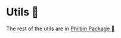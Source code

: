 # Utils 🧰

The rest of the utils are in [Philbin Package 📁](https://www.npmjs.com/package/philbin-packages)
